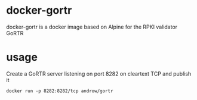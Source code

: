 # docker-gortr
docker-gortr is a docker image based on Alpine for the RPKI validator GoRTR

# usage
Create a GoRTR server listening on port 8282 on cleartext TCP and publish it

`docker run -p 8282:8282/tcp androw/gortr`
